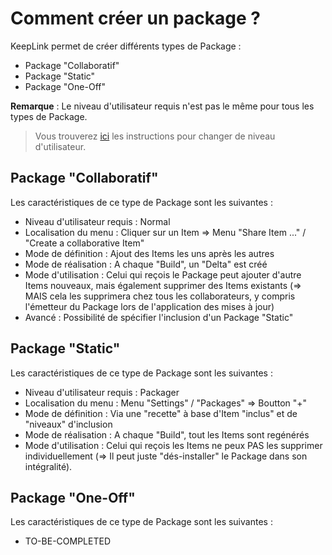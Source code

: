 Comment créer un package ?
==

KeepLink permet de créer différents types de Package :
* Package "Collaboratif"
* Package "Static"
* Package "One-Off"

__Remarque__ : Le niveau d'utilisateur requis n'est pas le même pour tous les types de Package.   
> Vous trouverez <a href="https://github.com/iPlumb3r/KeepLink/blob/master/5_HowTo/ChangeUserLevel_FR.md">ici</a> les instructions pour changer de niveau d'utilisateur.

Package "Collaboratif"
-
Les caractéristiques de ce type de Package sont les suivantes : 
* Niveau d'utilisateur requis : Normal
* Localisation du menu : Cliquer sur un Item => Menu "Share Item ..." / "Create a collaborative Item"
* Mode de définition : Ajout des Items les uns après les autres
* Mode de réalisation : A chaque "Build", un "Delta" est créé
* Mode d'utilisation : Celui qui reçois le Package peut ajouter d'autre Items nouveaux, mais également supprimer des Items existants (=> MAIS cela les supprimera chez tous les collaborateurs, y compris l'émetteur du Package lors de l'application des mises à jour)
* Avancé : Possibilité de spécifier l'inclusion d'un Package "Static"

Package "Static"
-
Les caractéristiques de ce type de Package sont les suivantes : 
* Niveau d'utilisateur requis : Packager
* Localisation du menu : Menu "Settings" / "Packages" => Boutton "+"
* Mode de définition : Via une "recette" à base d'Item "inclus" et de "niveaux" d'inclusion
* Mode de réalisation : A chaque "Build", tout les Items sont regénérés
* Mode d'utilisation : Celui qui reçois les Items ne peux PAS les supprimer individuellement (=> Il peut juste "dés-installer" le Package dans son intégralité).


Package "One-Off"
-
Les caractéristiques de ce type de Package sont les suivantes : 
* TO-BE-COMPLETED
